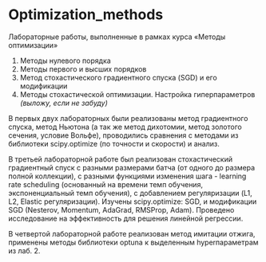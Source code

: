 # Optimization_methods
Лабораторные работы, выполненные в рамках курса «Методы оптимизации»

1. Методы нулевого порядка
2. Методы первого и высших порядков
3. Метод стохастического градиентного спуска (SGD) и его модификации
4. Методы стохастической оптимизации. Настройка гиперпараметров *(выложу, если не забуду)*

В первых двух лабораторных были реализованы метод градиентного спуска, метод Ньютона (а так же метод дихотомии, метод золотого сечения, условие Вольфе), проводились сравнения с методами из библиотеки scipy.optimize (по точности и скорости) и анализ.

В третьей лабораторной работе был реализован стохастический градиентный спуск с разными размерами батча (от одного до размера полной коллекции), с разными функциями изменения шага - learning rate scheduling (основанный на времени темп обучения, экспоненциальный темп обучения), с добавлением регуляризации (L1, L2, Elastic регуляризации). Изучены scipy.optimize: SGD, и модификации SGD (Nesterov, Momentum, AdaGrad, RMSProp, Adam). Проведено исследование на эффективность для решения линейной регрессии. 

В четвертой лабораторной работе реализован метод имитации отжига, применены методы библиотеки optuna к выделенным hyperпараметрам из лаб. 2.

